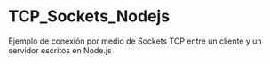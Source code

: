 # TCP_Sockets_Nodejs
Ejemplo de conexión por medio de Sockets TCP entre un cliente y un servidor escritos en Node.js
